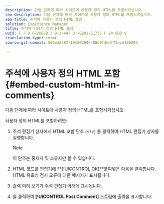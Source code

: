 ```yaml
---
description: 다음 단계에 따라 사이트에 사용자 정의 HTML를 포함시키십시오.
seo-description: 다음 단계에 따라 사이트에 사용자 정의 HTML를 포함시키십시오.
seo-title: 주석에 사용자 정의 HTML 포함
solution: Experience Manager
title: 주석에 사용자 정의 HTML 포함
uuid: F 7 D 07286-B 3 B 3-447 D -8281-51735 F 24 DDD 9
translation-type: tm+mt
source-git-commit: 566ea2587f101202045488e9f4edf73ece100293

---
```



# 주석에 사용자 정의 HTML 포함{#embed-custom-html-in-comments}

다음 단계에 따라 사이트에 사용자 정의 HTML를 포함시키십시오.

사용자 정의 HTML를 포함하려면:
1. 주석 편집기 상자에서 HTML 포함 단추 (</>) 를 클릭하여 HTML 편집기 상자를 실행합니다.

   >[!NOTE]
   >
   >이 단추는 중재자 및 소유자만 볼 수 있습니다.

1. HTML 코드를 편집기에 **[!UICONTROL OK]**붙여넣은 다음을 클릭합니다. HTML 유효성 검사 오류에 대한 메시지가 표시됩니다.
1. 출력 미리 보기가 주석 편집기 아래에 표시됩니다.
1. 을 클릭하여 **[!UICONTROL Post Comment]** 스트림에 출력을 표시합니다.
